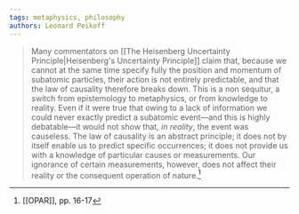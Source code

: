 ```yaml
---
tags: metaphysics, philosophy
authors: Leonard Peikoff
---
```


>Many commentators on [[The Heisenberg Uncertainty Principle|Heisenberg's Uncertainty Principle]] claim that, because we cannot at the same time specify fully the position and momentum of subatomic particles, their action is not entirely predictable, and that the law of causality therefore breaks down. This is a non sequitur, a switch from epistemology to metaphysics, or from knowledge to reality. Even if it were true that owing to a lack of information we could never exactly predict a subatomic event—and this is highly debatable—it would not show that, *in reality*, the event was causeless. The law of causality is an abstract principle; it does not by itself enable us to predict specific occurrences; it does not provide us with a knowledge of particular causes or measurements. Our ignorance of certain measurements, however, does not affect their reality or the consequent operation of nature.[^1]

[^1]: [[OPAR]], pp. 16-17